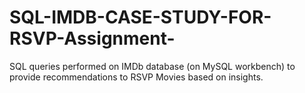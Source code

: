 # SQL-IMDB-CASE-STUDY-FOR-RSVP-Assignment-
SQL queries performed on IMDb database (on MySQL workbench) to provide recommendations to RSVP Movies based on insights.

